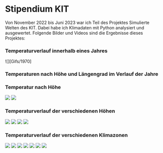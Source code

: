 # Stipendium KIT

Von November 2022 bis Juni 2023 war ich Teil des Projektes Simulierte Welten des KIT. Dabei habe ich Klimadaten mit Python analysiert und ausgewertet. Folgende Bilder und Videos sind die Ergebnisse dieses Projektes:

### Temperaturverlauf innerhalb eines Jahres

![][Gifs/1970]
<gif src="Gifs/1970.gif">

<gif src="Gifs/2099.gif">

### Temperaturen nach Höhe und Längengrad im Verlauf der Jahre

<gif src="Gifs/Jahre.gif">



### Temperatur nach Höhe

<img src="Graphen/hoehen_1980.png">

<img src="Graphen/hoehen_2020.png">

### Temperaturverlauf der verschiedenen Höhen

<img src="Graphen/trends_hoehe/oberflaeche.png">

<img src="Graphen/trends_hoehe/troposphaere.png">

<img src="Graphen/trends_hoehe/stratosphaere.png">

<img src="Graphen/trends_hoehe/mesosphaere.png">

### Temperaturverlauf der verschiedenen Klimazonen

<img src="Graphen/trends_breiten/nordpol.png">

<img src="Graphen/trends_breiten/noerdliche_hohe_Breiten.png">

<img src="Graphen/trends_breiten/noerdliche_mittlere_breiten.png">

<img src="Graphen/trends_breiten/tropen.png">

<img src="Graphen/trends_breiten/suedliche_mittlere_breiten.png">

<img src="Graphen/trends_breiten/suedliche_hohe_breiten.png">

<img src="Graphen/trends_breiten/suedpol.png">
